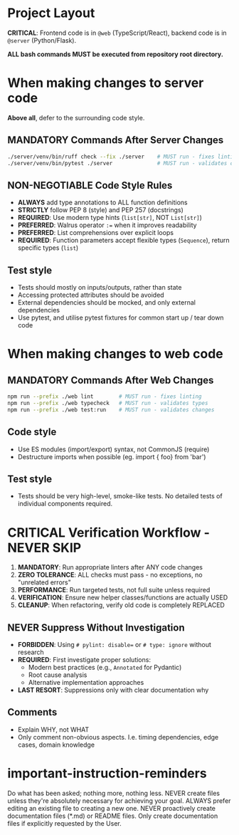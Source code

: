 # Project Layout

**CRITICAL**: Frontend code is in `@web` (TypeScript/React), backend code is in `@server` (Python/Flask).

**ALL bash commands MUST be executed from repository root directory.**

# When making changes to server code

**Above all**, defer to the surrounding code style.

## MANDATORY Commands After Server Changes
```bash
./server/venv/bin/ruff check --fix ./server    # MUST run - fixes linting
./server/venv/bin/pytest ./server              # MUST run - validates changes
```

## NON-NEGOTIABLE Code Style Rules
- **ALWAYS** add type annotations to ALL function definitions
- **STRICTLY** follow PEP 8 (style) and PEP 257 (docstrings)  
- **REQUIRED**: Use modern type hints (`list[str]`, NOT `List[str]`)
- **PREFERRED**: Walrus operator `:=` when it improves readability
- **PREFERRED**: List comprehensions over explicit loops
- **REQUIRED**: Function parameters accept flexible types (`Sequence`), return specific types (`list`)

## Test style
- Tests should mostly on inputs/outputs, rather than state
- Accessing protected attributes should be avoided
- External dependencies should be mocked, and only external dependencies
- Use pytest, and utilise pytest fixtures for common start up / tear down code

# When making changes to web code

## MANDATORY Commands After Web Changes
```bash
npm run --prefix ./web lint        # MUST run - fixes linting
npm run --prefix ./web typecheck   # MUST run - validates types
npm run --prefix ./web test:run    # MUST run - validates changes
```

## Code style
- Use ES modules (import/export) syntax, not CommonJS (require)
- Destructure imports when possible (eg. import { foo} from 'bar')

## Test style
- Tests should be very high-level, smoke-like tests. No detailed tests of individual components
required.

# CRITICAL Verification Workflow - NEVER SKIP
1. **MANDATORY**: Run appropriate linters after ANY code changes
2. **ZERO TOLERANCE**: ALL checks must pass - no exceptions, no "unrelated errors"
3. **PERFORMANCE**: Run targeted tests, not full suite unless required
4. **VERIFICATION**: Ensure new helper classes/functions are actually USED
5. **CLEANUP**: When refactoring, verify old code is completely REPLACED

## NEVER Suppress Without Investigation

- **FORBIDDEN**: Using `# pylint: disable=` or `# type: ignore` without research
- **REQUIRED**: First investigate proper solutions:
  - Modern best practices (e.g., `Annotated` for Pydantic)
  - Root cause analysis 
  - Alternative implementation approaches
- **LAST RESORT**: Suppressions only with clear documentation why

## Comments

- Explain WHY, not WHAT
- Only comment non-obvious aspects. I.e. timing dependencies, edge cases, domain knowledge

# important-instruction-reminders
Do what has been asked; nothing more, nothing less.
NEVER create files unless they're absolutely necessary for achieving your goal.
ALWAYS prefer editing an existing file to creating a new one.
NEVER proactively create documentation files (*.md) or README files. Only create documentation files if explicitly requested by the User.
